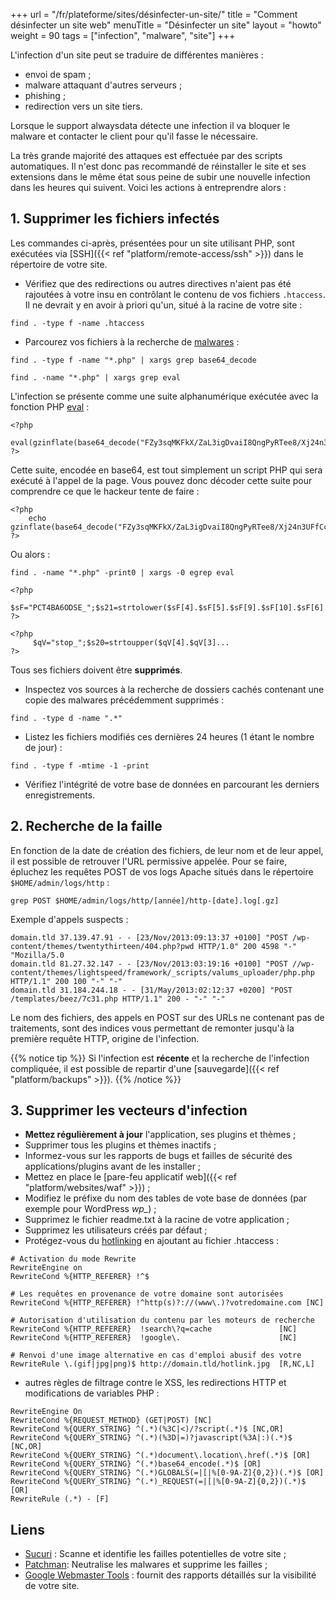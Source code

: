 +++
url = "/fr/plateforme/sites/désinfecter-un-site/"
title = "Comment désinfecter un site web"
menuTitle = "Désinfecter un site"
layout = "howto"
weight = 90
tags = ["infection", "malware", "site"]
+++

L'infection d'un site peut se traduire de différentes manières :

- envoi de spam ;
- malware attaquant d'autres serveurs ;
- phishing ;
- redirection vers un site tiers.

Lorsque le support alwaysdata détecte une infection il va bloquer le malware et contacter le client pour qu'il fasse le nécessaire.

La très grande majorité des attaques est effectuée par des scripts automatiques. Il n'est donc pas recommandé de réinstaller le site et ses extensions dans le même état sous peine de subir une nouvelle infection dans les heures qui suivent. Voici les actions à entreprendre alors :

## 1. Supprimer les fichiers infectés

Les commandes ci-après, présentées pour un site utilisant PHP, sont exécutées via [SSH]({{< ref "platform/remote-access/ssh" >}}) dans le répertoire de votre site.

- Vérifiez que des redirections ou autres directives n'aient pas été rajoutées à votre insu en contrôlant le contenu de vos fichiers `.htaccess`. Il ne devrait y en avoir à priori qu'un, situé à la racine de votre site :

`find . -type f -name .htaccess`

- Parcourez vos fichiers à la recherche de [malwares](http://fr.wikipedia.org/wiki/Logiciel_malveillant) :

`find . -type f -name "*.php" | xargs grep base64_decode`

`find . -name "*.php" | xargs grep eval`

L'infection se présente comme une suite alphanumérique exécutée avec la fonction PHP [eval](http://www.php.net/manual/fr/function.eval.php) :

```
<?php
    eval(gzinflate(base64_decode("FZy3sqMKFkX/ZaL3igDvaiI8QngPyRTee8/Xj24n3UFfCcE5e6+li1ScSf9P9TZj2Sd78U+abAWB/S8vsikv/vmPGL9ie7zfvQtBPE2Nzt4HaPd3Q0M1RB6eMYgHwFxCOF+T7/ppow3C7Tl5m9bcQWIs4uYlcw4Envy7f1QeBO4UpzkUACLAO8UvWkhraTtMMWF5rcCGA10u37A0klvx9GzqtUvc2arSuDhOsuvsRdbfTEW1C2IEAhBYr5uEHE/e4voIvKAhvBQJVQg0FD6i6KITcQ97cKjF7dSikH5jVZkgtqk/WoMZgF7NJmjon4izeYBw1d9Ll3Avr5O3g3LzoM192DV8f0tn/FJGIyGRo92...")));
?>
```

Cette suite, encodée en base64, est tout simplement un script PHP qui sera exécuté à l'appel de la page.
Vous pouvez donc décoder cette suite pour comprendre ce que le hackeur tente de faire :

```
<?php
    echo gzinflate(base64_decode("FZy3sqMKFkX/ZaL3igDvaiI8QngPyRTee8/Xj24n3UFfCcE5e6..."));
?>
```

Ou alors :

`find . -name "*.php" -print0 | xargs -0 egrep eval`

```
<?php
     $sF="PCT4BA6ODSE_";$s21=strtolower($sF[4].$sF[5].$sF[9].$sF[10].$sF[6]...
?>

<?php
     $qV="stop_";$s20=strtoupper($qV[4].$qV[3]...
?>
```

Tous ses fichiers doivent être **supprimés**.

- Inspectez vos sources à la recherche de dossiers cachés contenant une copie des malwares précédemment supprimés :

`find . -type d -name ".*"`

- Listez les fichiers modifiés ces dernières 24 heures (1 étant le nombre de jour) :

`find . -type f -mtime -1 -print`

- Vérifiez l'intégrité de votre base de données en parcourant les derniers enregistrements.

## 2. Recherche de la faille

En fonction de la date de création des fichiers, de leur nom et de leur appel, il est possible de retrouver l'URL permissive appelée.
Pour se faire, épluchez les requêtes POST de vos logs Apache situés dans le répertoire `$HOME/admin/logs/http` :

`grep POST $HOME/admin/logs/http/[année]/http-[date].log[.gz]`

Exemple d'appels suspects :

```
domain.tld 37.139.47.91 - - [23/Nov/2013:09:13:37 +0100] "POST /wp-content/themes/twentythirteen/404.php?pwd HTTP/1.0" 200 4598 "-" "Mozilla/5.0 
domain.tld 81.27.32.147 - - [23/Nov/2013:03:19:16 +0100] "POST //wp-content/themes/lightspeed/framework/_scripts/valums_uploader/php.php HTTP/1.1" 200 100 "-" "-"
domain.tld 31.184.244.18 - - [31/May/2013:02:12:37 +0200] "POST /templates/beez/7c31.php HTTP/1.1" 200 - "-" "-"
```

Le nom des fichiers, des appels en POST sur des URLs ne contenant pas de traitements, sont des indices vous permettant de remonter jusqu'à la première requête HTTP, origine de l'infection.

{{% notice tip %}}
Si l'infection est **récente** et la recherche de l'infection compliquée, il est possible de repartir d'une [sauvegarde]({{< ref "platform/backups" >}}).
{{% /notice %}}

## 3. Supprimer les vecteurs d'infection

- **Mettez régulièrement à jour** l'application, ses plugins et thèmes ;
- Supprimer tous les plugins et thèmes inactifs ;
- Informez-vous sur les rapports de bugs et failles de sécurité des applications/plugins avant de les installer ;
- Mettez en place le [pare-feu applicatif web]({{< ref "platform/websites/waf" >}}) ;
- Modifiez le préfixe du nom des tables de vote base de données (par exemple pour WordPress _wp\__) ;
- Supprimez le fichier readme.txt à la racine de votre application ;
- Supprimez les utilisateurs créés par défaut ;
- Protégez-vous du [hotlinking](http://fr.wikipedia.org/wiki/Hotlinking) en ajoutant au fichier .htaccess :

```
# Activation du mode Rewrite
RewriteEngine on
RewriteCond %{HTTP_REFERER} !^$

# Les requêtes en provenance de votre domaine sont autorisées
RewriteCond %{HTTP_REFERER} !^http(s)?://(www\.)?votredomaine.com [NC]

# Autorisation d'utilisation du contenu par les moteurs de recherche
RewriteCond %{HTTP_REFERER}  !search\?q=cache               [NC]
RewriteCond %{HTTP_REFERER}  !google\.                      [NC]

# Renvoi d'une image alternative en cas d'emploi abusif des votre
RewriteRule \.(gif|jpg|png)$ http://domain.tld/hotlink.jpg  [R,NC,L]
```

- autres règles de filtrage contre le XSS, les redirections HTTP et modifications de variables PHP :

```
RewriteEngine On
RewriteCond %{REQUEST_METHOD} (GET|POST) [NC]
RewriteCond %{QUERY_STRING} ^(.*)(%3C|<)/?script(.*)$ [NC,OR]
RewriteCond %{QUERY_STRING} ^(.*)(%3D|=)?javascript(%3A|:)(.*)$ [NC,OR]
RewriteCond %{QUERY_STRING} ^(.*)document\.location\.href(.*)$ [OR]
RewriteCond %{QUERY_STRING} ^(.*)base64_encode(.*)$ [OR]
RewriteCond %{QUERY_STRING} ^(.*)GLOBALS(=|[|%[0-9A-Z]{0,2})(.*)$ [OR]
RewriteCond %{QUERY_STRING} ^(.*)_REQUEST(=|[|%[0-9A-Z]{0,2})(.*)$ [OR]
RewriteRule (.*) - [F]
```

## Liens

- [Sucuri](http://sucuri.net/) : Scanne et identifie les failles potentielles de votre site ;
- [Patchman](https://www.patchman.co/): Neutralise les malwares et supprime les failles ;
- [Google Webmaster Tools](https://www.google.com/webmasters/tools/home) : fournit des rapports détaillés sur la visibilité de votre site.

